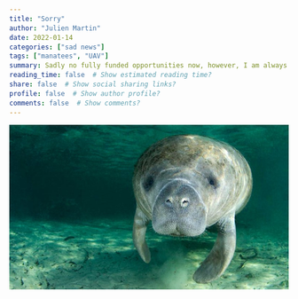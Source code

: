 ```yaml
---
title: "Sorry"
author: "Julien Martin"
date: 2022-01-14
categories: ["sad news"]
tags: ["manatees", "UAV"]
summary: Sadly no fully funded opportunities now, however, I am always happy to discuss potential projects (honors', MSc and PhD) and potential funding opportunities with highly motivated students
reading_time: false  # Show estimated reading time?
share: false  # Show social sharing links?
profile: false  # Show author profile?
comments: false  # Show comments?
---
```


![](YBmarmot.jpg)
